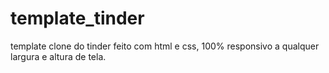 # template_tinder
template clone do tinder feito com html e css, 100% responsivo a qualquer largura e altura de tela.
